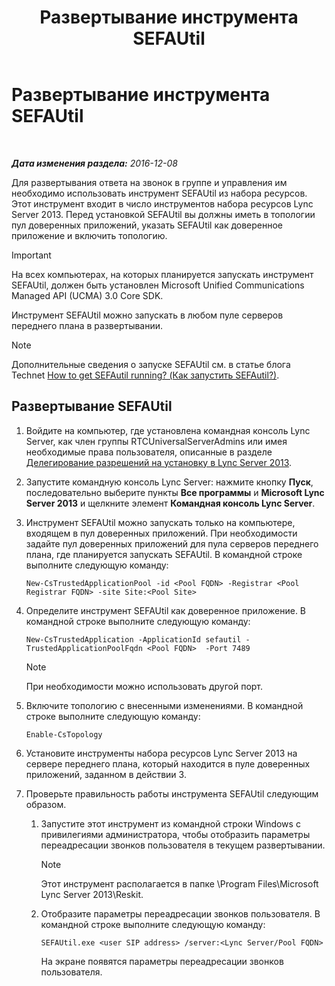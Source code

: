 ﻿---
title: Развертывание инструмента SEFAUtil
TOCTitle: Развертывание инструмента SEFAUtil
ms:assetid: fb556e50-88dd-4404-a3d5-be36f5ba41e6
ms:mtpsurl: https://technet.microsoft.com/ru-ru/library/JJ945659(v=OCS.15)
ms:contentKeyID: 52058541
ms.date: 12/10/2016
mtps_version: v=OCS.15
ms.translationtype: HT
---

# Развертывание инструмента SEFAUtil

 

_**Дата изменения раздела:** 2016-12-08_

Для развертывания ответа на звонок в группе и управления им необходимо использовать инструмент SEFAUtil из набора ресурсов. Этот инструмент входит в число инструментов набора ресурсов Lync Server 2013. Перед установкой SEFAUtil вы должны иметь в топологии пул доверенных приложений, указать SEFAUtil как доверенное приложение и включить топологию.

> [!important]  
> На всех компьютерах, на которых планируется запускать инструмент SEFAUtil, должен быть установлен Microsoft Unified Communications Managed API (UCMA) 3.0 Core SDK.

Инструмент SEFAUtil можно запускать в любом пуле серверов переднего плана в развертывании.

> [!note]  
> Дополнительные сведения о запуске SEFAUtil см. в статье блога Technet <a href="http://go.microsoft.com/fwlink/?linkid=278940">How to get SEFAutil running? (Как запустить SEFAutil?)</a>.

## Развертывание SEFAUtil

1.  Войдите на компьютер, где установлена командная консоль Lync Server, как член группы RTCUniversalServerAdmins или имея необходимые права пользователя, описанные в разделе [Делегирование разрешений на установку в Lync Server 2013](lync-server-2013-delegate-setup-permissions.md).

2.  Запустите командную консоль Lync Server: нажмите кнопку **Пуск**, последовательно выберите пункты **Все программы** и **Microsoft Lync Server 2013** и щелкните элемент **Командная консоль Lync Server**.

3.  Инструмент SEFAUtil можно запускать только на компьютере, входящем в пул доверенных приложений. При необходимости задайте пул доверенных приложений для пула серверов переднего плана, где планируется запускать SEFAUtil. В командной строке выполните следующую команду:
    
        New-CsTrustedApplicationPool -id <Pool FQDN> -Registrar <Pool Registrar FQDN> -site Site:<Pool Site>

4.  Определите инструмент SEFAUtil как доверенное приложение. В командной строке выполните следующую команду:
    
        New-CsTrustedApplication -ApplicationId sefautil -TrustedApplicationPoolFqdn <Pool FQDN>  -Port 7489
    
    > [!note]  
    > При необходимости можно использовать другой порт.

5.  Включите топологию с внесенными изменениями. В командной строке выполните следующую команду:
    
        Enable-CsTopology

6.  Установите инструменты набора ресурсов Lync Server 2013 на сервере переднего плана, который находится в пуле доверенных приложений, заданном в действии 3.

7.  Проверьте правильность работы инструмента SEFAUtil следующим образом.
    
    1.  Запустите этот инструмент из командной строки Windows с привилегиями администратора, чтобы отобразить параметры переадресации звонков пользователя в текущем развертывании.
        
        > [!note]  
        > Этот инструмент располагается в папке \Program Files\Microsoft Lync Server 2013\Reskit.    
    2.  Отобразите параметры переадресации звонков пользователя. В командной строке выполните следующую команду:
        
            SEFAUtil.exe <user SIP address> /server:<Lync Server/Pool FQDN>
        
        На экране появятся параметры переадресации звонков пользователя.

